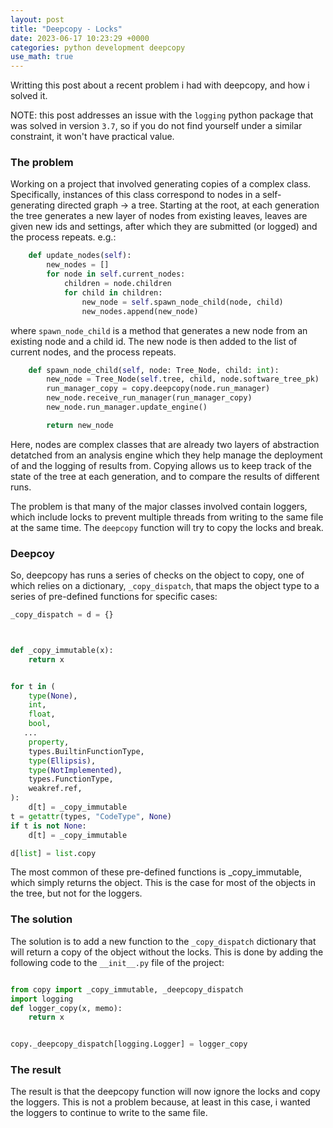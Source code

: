 ```yaml
---
layout: post
title: "Deepcopy - Locks"
date: 2023-06-17 10:23:29 +0000
categories: python development deepcopy
use_math: true
---
```


Writting this post about a recent problem i had with deepcopy, and how i solved it. 

NOTE: this post addresses an issue with the `logging` python package that was solved in version `3.7`, so if you do not find yourself under a similar constraint, it won't have practical value.

### The problem

Working on a project that involved generating copies of a complex class. Specifically, instances of this class correspond to nodes in 
a self-generating directed graph -> a tree. Starting at the root, at each generation the tree generates a new layer of nodes from existing leaves,
leaves are given new ids and settings, after which they are submitted (or logged) and the process repeats. e.g.:

``` python
    def update_nodes(self):
        new_nodes = []
        for node in self.current_nodes:
            children = node.children
            for child in children:
                new_node = self.spawn_node_child(node, child)
                new_nodes.append(new_node)
```

where `spawn_node_child` is a method that generates a new node from an existing node and a child id. The new node is then added to the list of current nodes, and the process repeats.

``` python
    def spawn_node_child(self, node: Tree_Node, child: int):
        new_node = Tree_Node(self.tree, child, node.software_tree_pk)
        run_manager_copy = copy.deepcopy(node.run_manager)
        new_node.receive_run_manager(run_manager_copy)
        new_node.run_manager.update_engine()

        return new_node
```

Here, nodes are complex classes that are already two layers of abstraction detatched from an analysis engine which they help manage the deployment of and the logging of results from. Copying allows us to keep track of the state of the tree at each generation, and to compare the results of different runs.

The problem is that many of the major classes involved contain loggers, which include locks to prevent multiple threads from writing to the same file at the same time. The `deepcopy` function will try to copy the locks and break. 

### Deepcoy

So, deepcopy has runs a series of checks on the object to copy, one of which relies on a dictionary, `_copy_dispatch`, that maps the object type to a series of pre-defined functions for specific cases:

``` python
_copy_dispatch = d = {}



def _copy_immutable(x):
    return x


for t in (
    type(None),
    int,
    float,
    bool,
   ...
    property,
    types.BuiltinFunctionType,
    type(Ellipsis),
    type(NotImplemented),
    types.FunctionType,
    weakref.ref,
):
    d[t] = _copy_immutable
t = getattr(types, "CodeType", None)
if t is not None:
    d[t] = _copy_immutable

d[list] = list.copy

```
The most common of these pre-defined functions is _copy_immutable, which simply returns the object. This is the case for most of the objects in the tree, but not for the loggers.


### The solution

The solution is to add a new function to the `_copy_dispatch` dictionary that will return a copy of the object without the locks. This is done by adding the following code to the `__init__.py` file of the project:

``` python

from copy import _copy_immutable, _deepcopy_dispatch
import logging
def logger_copy(x, memo):
    return x


copy._deepcopy_dispatch[logging.Logger] = logger_copy
```

### The result

The result is that the deepcopy function will now ignore the locks and copy the loggers. This is not a problem because, at least in this case, i wanted the loggers to continue to write to the same file.
